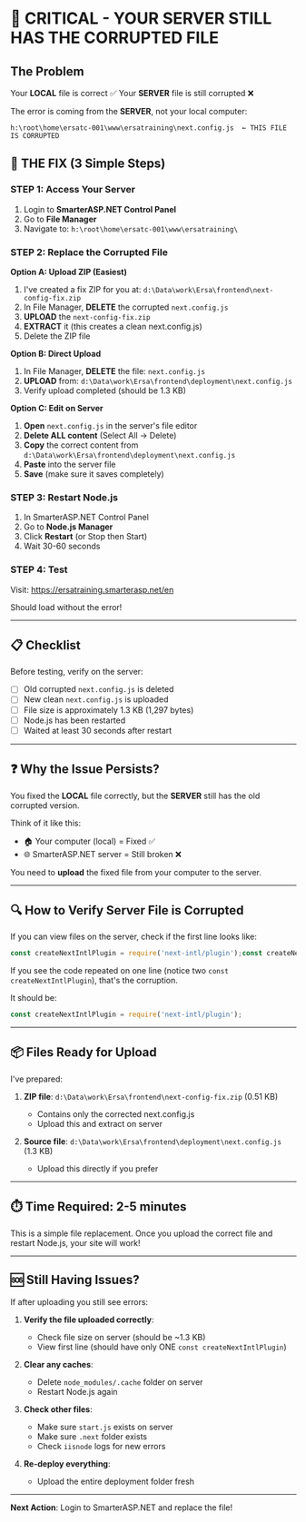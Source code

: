 # 🚨 CRITICAL - YOUR SERVER STILL HAS THE CORRUPTED FILE

## The Problem

Your **LOCAL** file is correct ✅
Your **SERVER** file is still corrupted ❌

The error is coming from the **SERVER**, not your local computer:
```
h:\root\home\ersatc-001\www\ersatraining\next.config.js  ← THIS FILE IS CORRUPTED
```

## 🎯 THE FIX (3 Simple Steps)

### STEP 1: Access Your Server
1. Login to **SmarterASP.NET Control Panel**
2. Go to **File Manager**
3. Navigate to: `h:\root\home\ersatc-001\www\ersatraining\`

### STEP 2: Replace the Corrupted File

**Option A: Upload ZIP (Easiest)**
1. I've created a fix ZIP for you at: `d:\Data\work\Ersa\frontend\next-config-fix.zip`
2. In File Manager, **DELETE** the corrupted `next.config.js`
3. **UPLOAD** the `next-config-fix.zip`
4. **EXTRACT** it (this creates a clean next.config.js)
5. Delete the ZIP file

**Option B: Direct Upload**
1. In File Manager, **DELETE** the file: `next.config.js`
2. **UPLOAD** from: `d:\Data\work\Ersa\frontend\deployment\next.config.js`
3. Verify upload completed (should be 1.3 KB)

**Option C: Edit on Server**
1. **Open** `next.config.js` in the server's file editor
2. **Delete ALL content** (Select All → Delete)
3. **Copy** the correct content from `d:\Data\work\Ersa\frontend\deployment\next.config.js`
4. **Paste** into the server file
5. **Save** (make sure it saves completely)

### STEP 3: Restart Node.js
1. In SmarterASP.NET Control Panel
2. Go to **Node.js Manager**
3. Click **Restart** (or Stop then Start)
4. Wait 30-60 seconds

### STEP 4: Test
Visit: https://ersatraining.smarterasp.net/en

Should load without the error!

---

## 📋 Checklist

Before testing, verify on the server:
- [ ] Old corrupted `next.config.js` is deleted
- [ ] New clean `next.config.js` is uploaded
- [ ] File size is approximately 1.3 KB (1,297 bytes)
- [ ] Node.js has been restarted
- [ ] Waited at least 30 seconds after restart

---

## ❓ Why the Issue Persists?

You fixed the **LOCAL** file correctly, but the **SERVER** still has the old corrupted version. 

Think of it like this:
- 🏠 Your computer (local) = Fixed ✅
- 🌐 SmarterASP.NET server = Still broken ❌

You need to **upload** the fixed file from your computer to the server.

---

## 🔍 How to Verify Server File is Corrupted

If you can view files on the server, check if the first line looks like:
```javascript
const createNextIntlPlugin = require('next-intl/plugin');const createNextIntlPlugin = require('next-intl/plugin');
```

If you see the code repeated on one line (notice two `const createNextIntlPlugin`), that's the corruption.

It should be:
```javascript
const createNextIntlPlugin = require('next-intl/plugin');
```

---

## 📦 Files Ready for Upload

I've prepared:
1. **ZIP file**: `d:\Data\work\Ersa\frontend\next-config-fix.zip` (0.51 KB)
   - Contains only the corrected next.config.js
   - Upload this and extract on server

2. **Source file**: `d:\Data\work\Ersa\frontend\deployment\next.config.js` (1.3 KB)
   - Upload this directly if you prefer

---

## ⏱️ Time Required: 2-5 minutes

This is a simple file replacement. Once you upload the correct file and restart Node.js, your site will work!

---

## 🆘 Still Having Issues?

If after uploading you still see errors:

1. **Verify the file uploaded correctly**:
   - Check file size on server (should be ~1.3 KB)
   - View first line (should have only ONE `const createNextIntlPlugin`)

2. **Clear any caches**:
   - Delete `node_modules/.cache` folder on server
   - Restart Node.js again

3. **Check other files**:
   - Make sure `start.js` exists on server
   - Make sure `.next` folder exists
   - Check `iisnode` logs for new errors

4. **Re-deploy everything**:
   - Upload the entire deployment folder fresh

---

**Next Action**: Login to SmarterASP.NET and replace the file!
